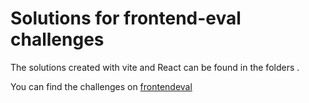 # Solutions for frontend-eval challenges

The solutions created with vite and React can be found in the folders .

You can find the challenges on [frontendeval](https://frontendeval.com)
